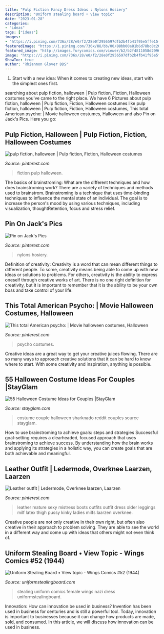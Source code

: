 ```yaml
---
title: "Pulp Fiction Fancy Dress Ideas : Nylons Hosiery"
description: "Uniform stealing board • view topic"
date: "2023-01-28"
categories:
- "ideas"
tags: ["ideas"]
images:
- "https://i.pinimg.com/736x/28/e0/f2/28e0f2956597dfb2b4fb41f95e5ffe15--sexy-leather-black-leather.jpg"
featuredImage: "https://i.pinimg.com/736x/88/bb/00/88bb00a81b6d78bc8c20549882f1fc40.jpg"
featured_image: "http://images.furycomics.com/viewer/b2/b2f4811058d2996f0cd00aa77748977e/38.jpg"
image: "https://i.pinimg.com/736x/28/e0/f2/28e0f2956597dfb2b4fb41f95e5ffe15--sexy-leather-black-leather.jpg"
ShowToc: true
author: "Rhiannon Glover DDS"
---
```



1. Start with a new idea: When it comes to creating new ideas, start with the simplest ones first.

	

		
searching about pulp fiction, halloween | Pulp fiction, Fiction, Halloween costumes you've came to the right place. We have 6 Pictures about pulp fiction, halloween | Pulp fiction, Fiction, Halloween costumes like pulp fiction, halloween | Pulp fiction, Fiction, Halloween costumes, This total American psycho: | Movie halloween costumes, Halloween and also Pin on Jack&#039;s Pics. Here you go:
		
    
## Pulp Fiction, Halloween | Pulp Fiction, Fiction, Halloween Costumes

<img loading=lazy src="https://i.pinimg.com/736x/88/bb/00/88bb00a81b6d78bc8c20549882f1fc40.jpg" onerror="this.onerror=null;this.src='https://tse2.mm.bing.net/th?id=OIP.Gat8Wo5U2s4ycY2O8AlXYwHaJ4&amp;pid=15.1';" alt="pulp fiction, halloween | Pulp fiction, Fiction, Halloween costumes">

_Source: pinterest.com_

>fiction pulp halloween. 

	

The basics of brainstroming: What are the different techniques and how does brainstroming work?
There are a variety of techniques and methods used to brainstrom. Brainstroming is a technique that uses time-binding techniques to influence the mental state of an individual. The goal is to increase the person's mood by using various techniques, including visualization, thoughtRetention, focus and stress relief.

    
## Pin On Jack&#039;s Pics

<img loading=lazy src="https://i.pinimg.com/736x/1e/b7/0a/1eb70a483712f5cbd1e50bd044b87bde.jpg" onerror="this.onerror=null;this.src='https://tse2.mm.bing.net/th?id=OIP.Pfy6O2f3vY3GdZbr3D5_0gHaJ4&amp;pid=15.1';" alt="Pin on Jack&#039;s Pics">

_Source: pinterest.com_

>nylons hosiery. 

	

Definition of creativity:
Creativity is a word that can mean different things to different people. To some, creativity means being able to come up with new ideas or solutions to problems. For others, creativity is the ability to express oneself through creative works of art. There is no one right definition for creativity, but it is important to remember that it is the ability to be your own boss and take control of your life.

    
## This Total American Psycho: | Movie Halloween Costumes, Halloween

<img loading=lazy src="https://i.pinimg.com/originals/88/2e/df/882edffdc4711fa8e0d3b4933ac5bd9e.jpg" onerror="this.onerror=null;this.src='https://tse1.mm.bing.net/th?id=OIP.FLXEInf0UWf28b0WGbCV3wHaKZ&amp;pid=15.1';" alt="This total American psycho: | Movie halloween costumes, Halloween">

_Source: pinterest.com_

>psycho costumes. 

	

Creative ideas are a great way to get your creative juices flowing. There are so many ways to approach creative solutions that it can be hard to know where to start. With some creativity and inspiration, anything is possible.

    
## 55 Halloween Costume Ideas For Couples |StayGlam

<img loading=lazy src="https://stayglam.com/wp-content/uploads/2014/10/Sharknado-Couple-Costume.jpg" onerror="this.onerror=null;this.src='https://tse2.mm.bing.net/th?id=OIP.NncJmRIYWg5acm4eUSmIeAHaIW&amp;pid=15.1';" alt="55 Halloween Costume Ideas for Couples |StayGlam">

_Source: stayglam.com_

>costume couple halloween sharknado reddit couples source stayglam. 

	

How to use brainstroming to achieve goals: steps and strategies
Successful goal-setting requires a clearheaded, focused approach that uses brainstroming to achieve success. By understanding how the brain works and applying its strategies in a holistic way, you can create goals that are both achievable and meaningful.

    
## Leather Outfit | Ledermode, Overknee Laarzen, Laarzen

<img loading=lazy src="https://i.pinimg.com/736x/28/e0/f2/28e0f2956597dfb2b4fb41f95e5ffe15--sexy-leather-black-leather.jpg" onerror="this.onerror=null;this.src='https://tse3.mm.bing.net/th?id=OIP.7lKv277Y7Uswf7bnUAaxcQHaJc&amp;pid=15.1';" alt="Leather outfit | Ledermode, Overknee laarzen, Laarzen">

_Source: pinterest.com_

>leather mature sexy mistress boots outfits outfit dress older leggings milf latex thigh pussy kinky ladies milfs laarzen overknee. 

	

Creative people are not only creative in their own right, but often also creative in their approach to problem solving. They are able to see the world in a different way and come up with ideas that others might not even think of.

    
## Uniform Stealing Board • View Topic - Wings Comics #52 (1944)

<img loading=lazy src="http://images.furycomics.com/viewer/b2/b2f4811058d2996f0cd00aa77748977e/38.jpg" onerror="this.onerror=null;this.src='https://tse2.mm.bing.net/th?id=OIP.rOYIoMvmXwUEF20HtgO-WQHaLF&amp;pid=15.1';" alt="Uniform Stealing Board • View topic - Wings Comics #52 (1944)">

_Source: uniformstealingboard.com_

>stealing uniform comics female wings nazi dress uniformstealingboard. 

	

Innovation: How can innovation be used in business?
Invention has been used in business for centuries and is still a powerful tool. Today, innovation is important to businesses because it can change how products are made, sold, and consumed. In this article, we will discuss how innovation can be used in business.

